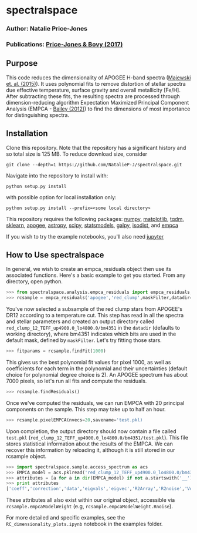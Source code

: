 # spectralspace
### Author: Natalie Price-Jones
### Publications: [Price-Jones & Bovy (2017)](www.astro.utoronto.ca/~price-jones/drafts/rc_dim.pdf)

## Purpose

This code reduces the dimensionality of APOGEE H-band spectra ([Majewski et. al. (2015)](https://arxiv.org/abs/1509.05420)). It uses polynomial fits to remove distortion of stellar spectra due effective temperature, surface gravity and overall metallicity [Fe/H]. After subtracting these fits, the resulting spectra are processed through dimension-reducing algorithm Expectation Maximized Principal Component Analysis (EMPCA - [Bailey (2012)](https://arxiv.org/abs/1208.4122)) to find the dimensions of most importance for distinguishing spectra.

## Installation

Clone this repository. Note that the repository has a significant history and so total size is 125 MB. To reduce download size, consider  

`git clone --depth=1 https://github.com/NatalieP-J/spectralspace.git`

Navigate into the repository to install with:

`python setup.py install`

with possible option for local installation only:

`python setup.py install --prefix=<some local directory>`

This repository requires the following packages: [numpy](http://www.numpy.org/), [matplotlib](http://matplotlib.org/), [tqdm](https://pypi.python.org/pypi/tqdm), [sklearn](http://scikit-learn.org/stable/), [apogee](https://github.com/jobovy/apogee), [astropy](http://www.astropy.org/), [scipy](https://www.scipy.org/), [statsmodels](http://statsmodels.sourceforge.net/), [galpy](https://github.com/jobovy/galpy), [isodist](https://github.com/jobovy/isodist), and [empca](https://github.com/NatalieP-J/empca)

If you wish to try the example notebooks, you'll also need [jupyter](http://jupyter.org)

## How to Use spectralspace

In general, we wish to create an empca_residuals object then use its associated functions. Here's a basic example to get you started.
From any directory, open python.

```python
>>> from spectralspace.analysis.empca_residuals import empca_residuals,maskFilter
>>> rcsample = empca_residuals('apogee','red_clump',maskFilter,datadir='.')

```

You've now selected a subsample of the red clump stars from APOGEE's DR12 according to a temperature cut. This step has read in all the spectra and stellar parameters and created an output directory called `red_clump_12_TEFF_up4900.0_lo4800.0/bm4351` in the `datadir` (defaults to working directory), where bm4351 indicates which bits are used in the default mask, defined by `maskFilter`. Let's try fitting those stars.

```python
>>> fitparams = rcsample.findFit(1000)
```

This gives us the best polynomial fit values for pixel 1000, as well as coefficients for each term in the polynomial and their uncertainties (default choice for polynomial degree choice is 2). An APOGEE spectrum has about 7000 pixels, so let's run all fits and compute the residuals.

```python
>>> rcsample.findResiduals()
```

Once we've computed the residuals, we can run EMPCA with 20 principal components on the sample. This step may take up to half an hour.

```python
>>> rcsample.pixelEMPCA(nvecs=20,savename='test.pkl)
```

Upon completion, the output directory should now contain a file called `test.pkl` (`red_clump_12_TEFF_up4900.0_lo4800.0/bm4351/test.pkl`). This file stores statistical information about the results of the EMPCA. We can recover this information by reloading it, although it is still stored in our rcsample object.

```python
>>> import spectralspace.sample.access_spectrum as acs
>>> EMPCA_model = acs.pklread('red_clump_12_TEFF_up4900.0_lo4800.0/bm4351/test.pkl')
>>> attributes = [a for a in dir(EMPCA_model) if not a.startswith('__')]
>>> print attributes
['coeff','correction','data','eigvals','eigvec','R2Array','R2noise','Vdata','Vnoise','savename']
```

These attributes all also exist within our original object, accessible via `rcsample.empcaModelWeight` (e.g, `rcsample.empcaModelWeight.Rnoise`).

For more detailed and specific examples, see the `RC_dimensionality_plots.ipynb` notebook in the examples folder.
